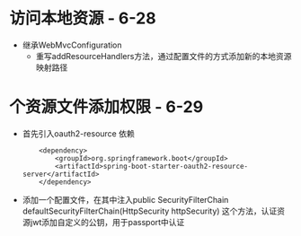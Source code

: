 # 访问本地资源 - 6-28
- 继承WebMvcConfiguration
  - 重写addResourceHandlers方法，通过配置文件的方式添加新的本地资源映射路径
# 个资源文件添加权限 - 6-29
  - 首先引入oauth2-resource 依赖
    ```
        <dependency>
            <groupId>org.springframework.boot</groupId>
            <artifactId>spring-boot-starter-oauth2-resource-server</artifactId>
        </dependency>
    ```
  - 添加一个配置文件，在其中注入public SecurityFilterChain defaultSecurityFilterChain(HttpSecurity httpSecurity)
   这个方法，认证资源jwt添加自定义的公钥，用于passport中认证